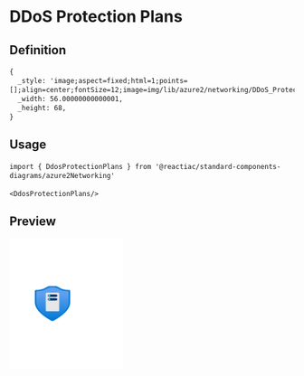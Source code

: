 # DDoS Protection Plans

## Definition

```
{
  _style: 'image;aspect=fixed;html=1;points=[];align=center;fontSize=12;image=img/lib/azure2/networking/DDoS_Protection_Plans.svg;strokeColor=none;',
  _width: 56.00000000000001,
  _height: 68,
}
```

## Usage

```
import { DdosProtectionPlans } from '@reactiac/standard-components-diagrams/azure2Networking'

<DdosProtectionPlans/>
```

## Preview

<img src="./ddos-protection-plans.png" width="200"/>
